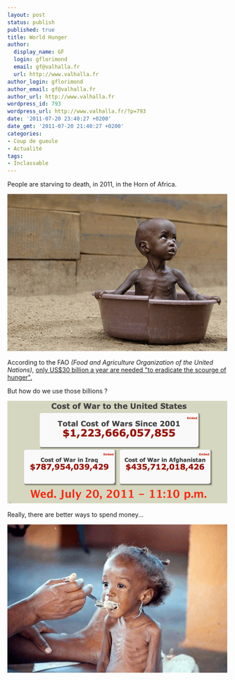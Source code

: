 ```yaml
---
layout: post
status: publish
published: true
title: World Hunger
author:
  display_name: GF
  login: gflorimond
  email: gf@valhalla.fr
  url: http://www.valhalla.fr
author_login: gflorimond
author_email: gf@valhalla.fr
author_url: http://www.valhalla.fr
wordpress_id: 793
wordpress_url: http://www.valhalla.fr/?p=793
date: '2011-07-20 23:40:27 +0200'
date_gmt: '2011-07-20 21:40:27 +0200'
categories:
- Coup de gueule
- Actualité
tags:
- Inclassable
---
```

<p>People are starving to death, in 2011, in the Horn of Africa.</p>
<p><a href="/public/posts/2011-07-20-world-hunger/somalie2.png"><img src="/public/posts/2011-07-20-world-hunger/somalie2.png" alt="Starving child in Somalia (2011)" title="World Hunger - Somalia" width="500" height="357" class="size-full wp-image-795" /></a></p>
<p>According to the FAO <i>(Food and Agriculture Organization of the United Nations)</i>, <a href="http://www.fao.org/Newsroom/en/news/2008/1000853/index.html">only US$30 billion a year are needed "to eradicate the scourge of hunger".</a></p>
<p>But how do we use those billions ?</p>
<p><a href="/public/posts/2011-07-20-world-hunger/costofwar.png"><img src="/public/posts/2011-07-20-world-hunger/costofwar.png" alt="Cost of the Wars in Iraq and Afghanistan since 2001 for the USA" title="Cost of War (2011)" width="500" height="233" class="size-full wp-image-797" /></a></p>
<p>Really, there are better ways to spend money...</p>
<p><a href="/public/posts/2011-07-20-world-hunger/somalie1.png"><img src="/public/posts/2011-07-20-world-hunger/somalie1.png" alt="Starving child in Somalia" title="World Hunger - Somalia" width="500" height="337" class="size-full wp-image-794" /></a></p>
